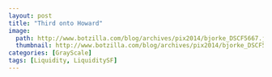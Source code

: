 ```yaml
---
layout: post
title: "Third onto Howard"
image:
  path: http://www.botzilla.com/blog/archives/pix2014/bjorke_DSCF5667.jpg
  thumbnail: http://www.botzilla.com/blog/archives/pix2014/bjorke_DSCF5667.jpg
categories: [GrayScale]
tags: [Liquidity, LiquiditySF]
---
```





